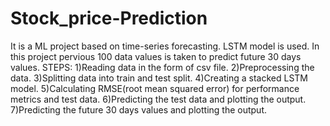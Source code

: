 # Stock_price-Prediction
It is a ML project based on time-series forecasting.
LSTM model is used.
In this project pervious 100 data values is taken to predict future 30 days values.
STEPS:
1)Reading data in the form of csv file.
2)Preprocessing the data.
3)Splitting data into train and test split.
4)Creating a stacked LSTM model.
5)Calculating RMSE(root mean squared error) for performance metrics and test data.
6)Predicting the test data and plotting the output.
7)Predicting the future 30 days values and plotting the output.
